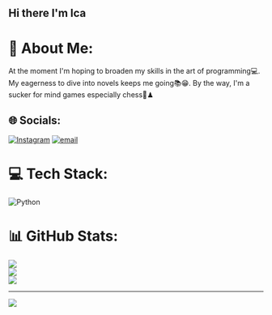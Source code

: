 ## Hi there I'm Ica 
# 💫 About Me:
 At the moment I'm hoping to broaden my skills in the art of programming💻. My eagerness to dive into novels keeps me going📚😁. By the way, I'm a sucker for mind games especially chess🫣♟


## 🌐 Socials:
[![Instagram](https://img.shields.io/badge/Instagram-%23E4405F.svg?logo=Instagram&logoColor=white)](https://instagram.com/adDICK_TAEd) [![email](https://img.shields.io/badge/Email-D14836?logo=gmail&logoColor=white)](mailto:osanoirene07@gmail.com) 

# 💻 Tech Stack:
![Python](https://img.shields.io/badge/python-3670A0?style=for-the-badge&logo=python&logoColor=ffdd54)
# 📊 GitHub Stats:
![](https://github-readme-stats.vercel.app/api?username=icaosano&theme=dark&hide_border=false&include_all_commits=false&count_private=false)<br/>
![](https://nirzak-streak-stats.vercel.app/?user=icaosano&theme=dark&hide_border=false)<br/>
![](https://github-readme-stats.vercel.app/api/top-langs/?username=icaosano&theme=dark&hide_border=false&include_all_commits=false&count_private=false&layout=compact)

---
[![](https://visitcount.itsvg.in/api?id=icaosano&icon=0&color=0)](https://visitcount.itsvg.in)

<!-- Proudly created with GPRM ( https://gprm.itsvg.in ) --><!--
**icaosano/icaosano** is a ✨ _special_ ✨ repository because its `README.md` (this file) appears on your GitHub profile
